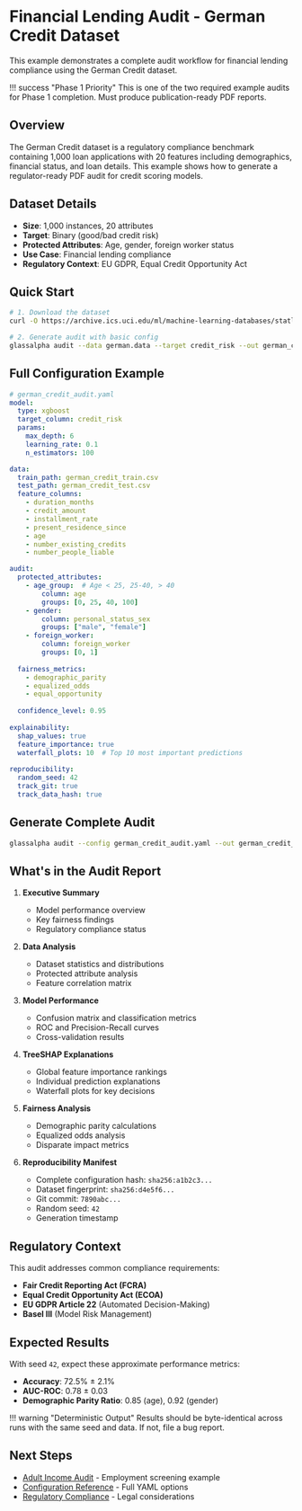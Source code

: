 # Financial Lending Audit - German Credit Dataset

This example demonstrates a complete audit workflow for financial lending compliance using the German Credit dataset.

!!! success "Phase 1 Priority"
    This is one of the two required example audits for Phase 1 completion. Must produce publication-ready PDF reports.

## Overview

The German Credit dataset is a regulatory compliance benchmark containing 1,000 loan applications with 20 features including demographics, financial status, and loan details. This example shows how to generate a regulator-ready PDF audit for credit scoring models.

## Dataset Details

- **Size**: 1,000 instances, 20 attributes
- **Target**: Binary (good/bad credit risk)
- **Protected Attributes**: Age, gender, foreign worker status
- **Use Case**: Financial lending compliance
- **Regulatory Context**: EU GDPR, Equal Credit Opportunity Act

## Quick Start

```bash
# 1. Download the dataset
curl -O https://archive.ics.uci.edu/ml/machine-learning-databases/statlog/german/german.data

# 2. Generate audit with basic config
glassalpha audit --data german.data --target credit_risk --out german_credit_audit.pdf
```

## Full Configuration Example

```yaml
# german_credit_audit.yaml
model:
  type: xgboost
  target_column: credit_risk
  params:
    max_depth: 6
    learning_rate: 0.1
    n_estimators: 100

data:
  train_path: german_credit_train.csv
  test_path: german_credit_test.csv
  feature_columns:
    - duration_months
    - credit_amount
    - installment_rate
    - present_residence_since
    - age
    - number_existing_credits
    - number_people_liable

audit:
  protected_attributes:
    - age_group:  # Age < 25, 25-40, > 40
        column: age
        groups: [0, 25, 40, 100]
    - gender:
        column: personal_status_sex
        groups: ["male", "female"]
    - foreign_worker:
        column: foreign_worker
        groups: [0, 1]
        
  fairness_metrics:
    - demographic_parity
    - equalized_odds  
    - equal_opportunity
    
  confidence_level: 0.95
  
explainability:
  shap_values: true
  feature_importance: true
  waterfall_plots: 10  # Top 10 most important predictions
  
reproducibility:
  random_seed: 42
  track_git: true
  track_data_hash: true
```

## Generate Complete Audit

```bash
glassalpha audit --config german_credit_audit.yaml --out german_credit_complete_audit.pdf
```

## What's in the Audit Report

1. **Executive Summary**
   - Model performance overview
   - Key fairness findings
   - Regulatory compliance status

2. **Data Analysis** 
   - Dataset statistics and distributions
   - Protected attribute analysis
   - Feature correlation matrix

3. **Model Performance**
   - Confusion matrix and classification metrics
   - ROC and Precision-Recall curves
   - Cross-validation results

4. **TreeSHAP Explanations**
   - Global feature importance rankings
   - Individual prediction explanations
   - Waterfall plots for key decisions

5. **Fairness Analysis**
   - Demographic parity calculations
   - Equalized odds analysis
   - Disparate impact metrics

6. **Reproducibility Manifest**
   - Complete configuration hash: `sha256:a1b2c3...`
   - Dataset fingerprint: `sha256:d4e5f6...`
   - Git commit: `7890abc...`
   - Random seed: `42`
   - Generation timestamp

## Regulatory Context

This audit addresses common compliance requirements:

- **Fair Credit Reporting Act (FCRA)**
- **Equal Credit Opportunity Act (ECOA)** 
- **EU GDPR Article 22** (Automated Decision-Making)
- **Basel III** (Model Risk Management)

## Expected Results

With seed `42`, expect these approximate performance metrics:
- **Accuracy**: 72.5% ± 2.1%
- **AUC-ROC**: 0.78 ± 0.03
- **Demographic Parity Ratio**: 0.85 (age), 0.92 (gender)

!!! warning "Deterministic Output"
    Results should be byte-identical across runs with the same seed and data. If not, file a bug report.

## Next Steps

- [Adult Income Audit](adult-income-audit.md) - Employment screening example
- [Configuration Reference](../getting-started/configuration.md) - Full YAML options
- [Regulatory Compliance](../compliance/overview.md) - Legal considerations
